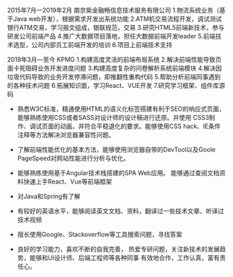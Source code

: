 
2015年7月—2019年2月 	南京紫金融畅信息技术服务有限公司
1.物流系统业务（基于Java web开发），根据需求开发出系统功能
2.ATM机交易流程开发，调试测试银行ATM交易，学习报文组成，银联规范，交易
3.研究HTML5前端新技术，参与研发公司前端产品
4.推广大数据项目落地，担任大数据前端开发leader
5.前端技术选型，公司内部员工前端开发的培训
6.项目上前端技术支持

2019年3月—至今 	KPMG
1.构建高度灵活的前端布局系统
2.解决前端性能导致页面卡死阻碍业务开发进度问题
3.构建高度复杂的问卷解析系统前端模块
4.解决因垃圾代码导致的业务开发停滞问题，即推翻性重构代码
5.帮助分析前端同事遇到的各种技术问题
6.拓展知识面，学习React、VUE开发
7.研究学习框架、组件库源码



- 熟悉W3C标准，精通使用HTML的语义化标签搭建有利于SEO的响应式页面，能够熟练使用CSS或者SASS对设计师的设计稿进行还原。并使用
CSS3制作、调试页面的动画，并符合平稳退化的要求。能够使用CSS hack、IE条件注释等方法解决浏览器兼容性问题。

- 了解前端性能优化的基本方法，能够使用浏览器自带的DevTool以及Goole PageSpeed对网站性能进行分析与优化。

- 能够熟练使用基于Angular技术栈搭建的SPA Web应用。 能够通过查阅文档资料快速上手React、Vue等前端框架

- 对Java和Spring有了解

- 有较好的英语水平，能够阅读英文文档、资料，翻译过一些技术文章、听译过技术视频

- 擅长使用Google、Stackoverflow等工具搜索问题，寻找答案

- 良好的学习能力，喜欢不断的自我完善， 热爱专研问题，关注新技术的发展趋势，能够和UI设计师、后端工程师等各种同事
有效地合作，工作认真，富有责任心。
